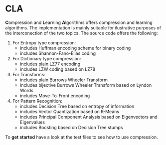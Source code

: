 # CLA

**C**ompression and **L**earning **A**lgorithms offers compression and learning algorithms.
The implementation is mainly suitable for ilustrative purposes of the interconection of the two topics.
The source code offers the following:

1) For Entropy type compression:
    - includes Huffman encoding scheme for binary coding
    - includes Shannon-Fano-Elias coding
2) For Dictionary type compression:
    - includes plain LZ77 encoding
    - includes LZW coding based on LZ78
3) For Transforms:
    - includes plain Burrows Wheeler Transform
    - includes bijective Burrows Wheeler Transform based on Lyndon Words
    - includes Move-To-Front encoding
4) For Pattern Recognition:
    - includes Decision Tree based on entropy of information
    - includes Vector Quantization based on K-Means
    - includes Principal Component Analysis based on Eigenvectors and Eigenvalues
    - includes Boosting based on Decision Tree stumps

To **get started** have a look at the test files to see how to use compression.

